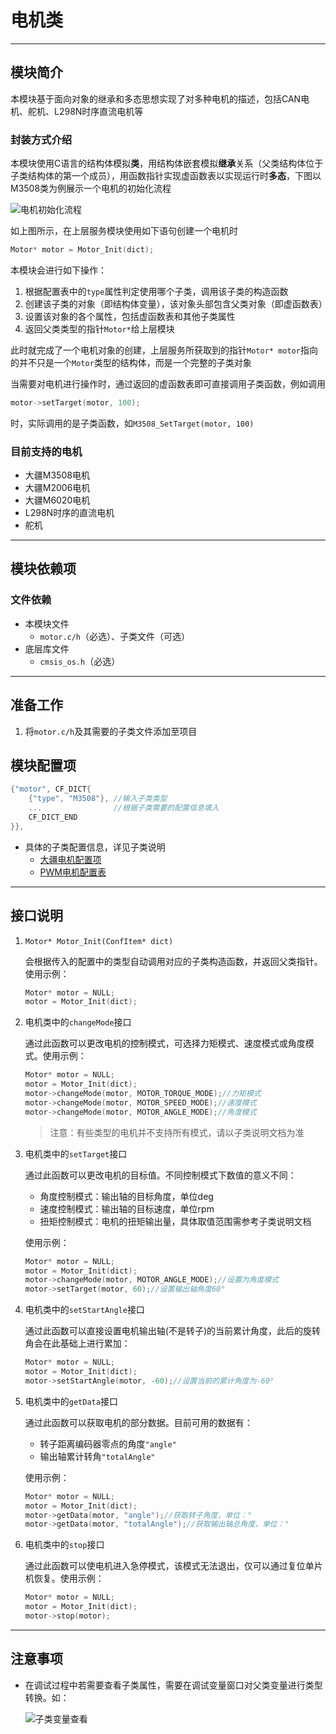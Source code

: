 # 电机类

---

## 模块简介

本模块基于面向对象的继承和多态思想实现了对多种电机的描述，包括CAN电机、舵机、L298N时序直流电机等

### 封装方式介绍

本模块使用C语言的结构体模拟**类**，用结构体嵌套模拟**继承**关系（父类结构体位于子类结构体的第一个成员），用函数指针实现虚函数表以实现运行时**多态**，下图以M3508类为例展示一个电机的初始化流程

![电机初始化流程](README-IMG/电机模块初始化流程.drawio.svg)

如上图所示，在上层服务模块使用如下语句创建一个电机时
```c
Motor* motor = Motor_Init(dict);
```
本模块会进行如下操作：
1. 根据配置表中的`type`属性判定使用哪个子类，调用该子类的构造函数
2. 创建该子类的对象（即结构体变量），该对象头部包含父类对象（即虚函数表）
3. 设置该对象的各个属性，包括虚函数表和其他子类属性
4. 返回父类类型的指针`Motor*`给上层模块

此时就完成了一个电机对象的创建，上层服务所获取到的指针`Motor* motor`指向的并不只是一个`Motor`类型的结构体，而是一个完整的子类对象

当需要对电机进行操作时，通过返回的虚函数表即可直接调用子类函数，例如调用
```c
motor->setTarget(motor, 100);
```
时，实际调用的是子类函数，如`M3508_SetTarget(motor, 100)`

### 目前支持的电机

- 大疆M3508电机
- 大疆M2006电机
- 大疆M6020电机
- L298N时序的直流电机
- 舵机

---

## 模块依赖项

### 文件依赖

- 本模块文件
	- `motor.c/h`（必选）、子类文件（可选）
- 底层库文件 
	- `cmsis_os.h`（必选）

---

## 准备工作

1. 将`motor.c/h`及其需要的子类文件添加至项目

## 模块配置项

```c
{"motor", CF_DICT{
	{"type", "M3508"}, //输入子类类型
	...                //根据子类需要的配置信息填入
	CF_DICT_END
}},
```
- 具体的子类配置信息，详见子类说明
	- [大疆电机配置项](motor_can/README.md/#模块配置项)
	- [PWM电机配置表](motor_pwm/README.md/#模块配置项)

---

## 接口说明

1. `Motor* Motor_Init(ConfItem* dict)`
   
   会根据传入的配置中的类型自动调用对应的子类构造函数，并返回父类指针。使用示例：

	```c
	Motor* motor = NULL;
	motor = Motor_Init(dict);
	```

2. 电机类中的`changeMode`接口

	通过此函数可以更改电机的控制模式，可选择力矩模式、速度模式或角度模式。使用示例：

	```c
	Motor* motor = NULL;
	motor = Motor_Init(dict);
	motor->changeMode(motor, MOTOR_TORQUE_MODE);//力矩模式
	motor->changeMode(motor, MOTOR_SPEED_MODE);//速度模式
	motor->changeMode(motor, MOTOR_ANGLE_MODE);//角度模式
	```

	> 注意：有些类型的电机并不支持所有模式，请以子类说明文档为准

3. 电机类中的`setTarget`接口

	通过此函数可以更改电机的目标值。不同控制模式下数值的意义不同：

	- 角度控制模式：输出轴的目标角度，单位deg
	- 速度控制模式：输出轴的目标速度，单位rpm
	- 扭矩控制模式：电机的扭矩输出量，具体取值范围需参考子类说明文档
	
	使用示例：

	```c
	Motor* motor = NULL;
	motor = Motor_Init(dict);
	motor->changeMode(motor, MOTOR_ANGLE_MODE);//设置为角度模式
	motor->setTarget(motor, 60);//设置输出轴角度60°
	```

4. 电机类中的`setStartAngle`接口

	通过此函数可以直接设置电机输出轴(不是转子)的当前累计角度，此后的旋转角会在此基础上进行累加：

	```c
	Motor* motor = NULL;
	motor = Motor_Init(dict);
	motor->setStartAngle(motor, -60);//设置当前的累计角度为-60°
	```

5. 电机类中的`getData`接口

	通过此函数可以获取电机的部分数据。目前可用的数据有：
	
	- 转子距离编码器零点的角度`"angle"`
	- 输出轴累计转角`"totalAngle"`
  	
	使用示例：

	```c
	Motor* motor = NULL;
	motor = Motor_Init(dict);
	motor->getData(motor, "angle");//获取转子角度，单位：°
	motor->getData(motor, "totalAngle");//获取输出轴总角度，单位：°
	```

6. 电机类中的`stop`接口

	通过此函数可以使电机进入急停模式，该模式无法退出，仅可以通过复位单片机恢复。使用示例：

	```c
	Motor* motor = NULL;
	motor = Motor_Init(dict);
	motor->stop(motor);
	```

---

## 注意事项

- 在调试过程中若需要查看子类属性，需要在调试变量窗口对父类变量进行类型转换。如：

	![子类变量查看](README-IMG/子类变量查看.png)
